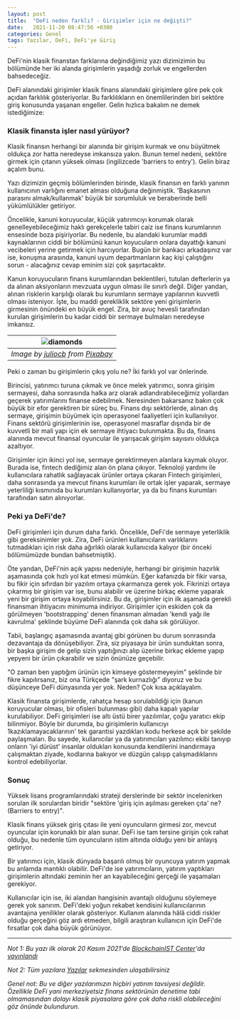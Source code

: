 ```yaml
---
layout: post
title:  "DeFi neden farklı? - Girişimler için ne değişti?"
date:   2021-11-20 08:47:56 +0300
categories: Genel
tags: Yazılar, DeFi, DeFi'ye Giriş
---
```


DeFi'nin klasik finanstan farklarına değindiğimiz yazı dizimizimin bu bölümünde her iki alanda girişimlerin yaşadığı zorluk ve engellerden bahsedeceğiz. 

DeFi alanındaki girişimler klasik finans alanındaki girişimlere göre pek çok açıdan farklılık gösteriyorlar. Bu farklılıkların en önemlilerinden biri sektöre giriş konusunda yaşanan engeller. Gelin hızlıca bakalım ne demek istediğimize: 

### Klasik finansta işler nasıl yürüyor?
Klasik finansın herhangi bir alanında bir girişim kurmak ve onu büyütmek oldukça zor hatta neredeyse imkansıza yakın. Bunun temel nedeni, sektöre girmek için çıtanın yüksek olması (ingilizcede 'barriers to entry'). Gelin biraz açalım bunu. 

Yazı dizimizin geçmiş bölümlerinden birinde, klasik finansın en farklı yanının kullanıcının varlığını emanet alması olduğuna değinmiştik. 'Başkasının parasını almak/kullanmak' büyük bir sorumluluk ve beraberinde belli yükümlülükler getiriyor. 

Öncelikle, kanuni koruyucular, küçük yatırımcıyı korumak olarak genelleyebileceğimiz haklı gerekçelerle tabiri caiz ise finans kurumlarının ensesinde boza pişiriyorlar. Bu nedenle, bu alandaki kurumlar maddi kaynaklarının ciddi bir bölümünü kanun koyucuların onlara dayattığı kanuni vecibeleri yerine getirmek için harcıyorlar. Bugün bir bankacı arkadaşınız var ise, konuşma arasında, kanuni uyum departmanların kaç kişi çalıştığını sorun - alacağınız cevap eminim sizi çok şaşırtacaktır. 

Kanun koruyucuların finans kurumlarından beklentileri, tutulan defterlerin ya da alınan aksiyonların mevzuata uygun olması ile sınırlı değil. Diğer yandan, alınan risklerin karşılığı olarak bu kurumların sermaye yapılarının kuvvetli olması isteniyor.  İşte, bu maddi gerekliklik sektöre yeni girişimlerin girmesinin önündeki en büyük engel. Zira, bir avuç hevesli tarafından kurulan girişimlerin bu kadar ciddi bir sermaye bulmaları neredeyse imkansız. 

| ![diamonds](/assets/ant-gfaba07ee2_800.jpg)|
|:--:| 
| *Image by [juliocb](https://pixabay.com/users/juliocb-7022246/) from [Pixabay](https://pixabay.com/)*|

Peki o zaman bu girişimlerin çıkış yolu ne? İki farklı yol var önlerinde. 

Birincisi, yatırımcı turuna çıkmak ve önce melek yatırımcı, sonra girişim sermayesi, daha sonrasında halka arz olarak adlandırabileceğimiz yollardan geçerek yatırımlarını finanse edebilmek. Neresinden bakarsanız bakın çok büyük bir efor gerektiren bir süreç bu. Finans dışı sektörlerde, alınan dış sermaye, girişimin büyümek için operasyonel faaliyetleri için kullanılıyor. Finans sektörü girişimlerinin ise, operasyonel masraflar dışında bir de kuvvetli bir mali yapı için ek sermaye ihtiyacı bulunmakta. Bu da, finans alanında mevcut finansal oyuncular ile yarışacak girişim sayısını oldukça azaltıyor. 

Girişimler için ikinci yol ise, sermaye gerektirmeyen alanlara kaymak oluyor. Burada ise, fintech dediğimiz alan ön plana çıkıyor. Teknoloji yardımı ile kullanıcılara rahatlık sağlayacak ürünler ortaya çıkaran Fintech girişimleri, daha sonrasında ya mevcut finans kurumları ile ortak işler yaparak, sermaye yeterliliği kısmınıda bu kurumları kullanıyorlar, ya da bu finans kurumları tarafından satın alınıyorlar. 

### Peki ya DeFi'de?
DeFi girişimleri için durum daha farklı. Öncelikle, DeFi'de sermaye yeterliklik gibi gereksinimler yok. Zira, DeFi ürünleri kullanıcıların varlıklarını tutmadıkları için risk daha ağırlıklı olarak kullanıcıda kalıyor (bir önceki bölümümüzde bundan bahsetmiştik).

Öte yandan, DeFi'nin açık yapısı nedeniyle, herhangi bir girişimin hazırlık aşamasında çok hızlı yol kat etmesi mümkün. Eğer kafanızda bir fikir varsa, bu fikir için sıfırdan bir yazılım ortaya çıkarmanıza gerek yok. Fikrinizi ortaya çıkarmış bir girişim var ise, bunu alabilir ve üzerine birkaç ekleme yaparak yeni bir girişim ortaya koyabilirsiniz. Bu da, girişimler için ilk aşamada gerekli finansman ihtiyacını minimuma indiriyor. Girişimler için eskiden çok da görülmeyen 'bootstrapping' denen finansman almadan 'kendi yağı ile kavrulma' şeklinde büyüme DeFi alanında çok daha sık görülüyor. 

Tabii, başlangıç aşamasında avantaj gibi görünen bu durum sonrasında dezavantaja da dönüşebiliyor. Zira, siz piyasaya bir ürün sunduktan sonra, bir başka girişim de gelip sizin yaptığınızı alıp üzerine birkaç ekleme yapıp yepyeni bir ürün çıkarabilir ve sizin önünüze geçebilir. 

"O zaman ben yaptığım ürünün için kimseye göstermeyeyim" şeklinde bir fikre kapılırsanız, biz ona Türkçede "şark kurnazlığı" diyoruz ve bu düşünceye DeFi dünyasında yer yok. Neden? Çok kısa açıklayalım. 

Klasik finansta girişimlerde, rahatça hesap sorulabildiği için (kanun koruyucular olması, bir ofisleri bulunması gibi) daha kapalı yapılar kurulabiliyor. DeFi girişimleri ise altı üstü birer yazılımlar, çoğu yaratıcı ekip bilinmiyor. Böyle bir durumda, bu girişimlerin kullanıcıyı 1kazıklamayacaklarının' tek garantisi yazdıkları kodu herkese açık bir şekilde paylaşmaları. Bu sayede, kullanıcılar ya da yatırımcıları yazılımcı ekibi tanıyıp onların 'iyi dürüst' insanlar oldukları konusunda kendilerini inandırmaya çalışmaktan ziyade, kodlarına bakıyor ve düzgün çalışıp çalışmadıklarını kontrol edebiliyorlar.  

### Sonuç
Yüksek lisans programlarındaki strateji derslerinde bir sektör incelenirken sorulan ilk sorulardan biridir "sektöre 'giriş için aşılması gereken çıta' ne? (Barriers to entry)". 

Klasik finans yüksek giriş çıtası ile yeni oyuncuların girmesi zor, mevcut oyuncular için korunaklı bir alan sunar. DeFi ise tam tersine girişin çok rahat olduğu, bu nedenle tüm oyuncuların istim altında olduğu yeni bir anlayış getiriyor. 

Bir yatırımcı için, klasik dünyada başarılı olmuş bir oyuncuya yatırım yapmak bu anlamda mantıklı olabilir. DeFi'de ise yatırımcıların, yatırım yaptıkları girişimlerin altındaki zeminin her an kayabileceğini gerçeği ile yaşamaları gerekiyor. 

Kullanıcılar için ise, iki alandan hangisinin avantajlı olduğunu söylemeye gerek yok sanırım. DeFi'deki yoğun rekabet kendisini kullanıcılarının avantajına yenilikler olarak gösteriyor. Kullanım alanında hâlâ ciddi riskler olduğu gerçeğini göz ardı etmeden, bilgili araştıran kullanıcın için DeFi'de fırsatlar çok daha büyük görünüyor.

---

*Not 1: Bu yazı ilk olarak 20 Kasım 2021'de [BlockchainIST Center](https://medium.com/blockchainist-center)'da [yayınlandı]()*

*Not 2: Tüm yazılara [Yazılar](/articles/) sekmesinden ulaşabilirsiniz*

*Genel not: Bu ve diğer yazılarımızın hiçbiri yatırım tavsiyesi değildir. Özellikle DeFi yani merkeziyetsiz finans sektörünün denetime tabi olmamasından dolayı klasik piyasalara göre çok daha riskli olabileceğini göz önünde bulundurun.* 
